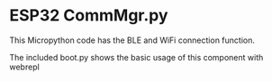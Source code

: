 # ESP32 CommMgr.py

This Micropython code has the BLE and WiFi connection function.


The included boot.py shows the basic usage of this component with webrepl
